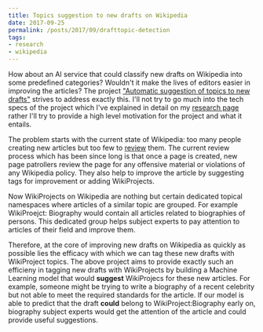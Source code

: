 ```yaml
---
title: Topics suggestion to new drafts on Wikipedia
date: 2017-09-25
permalink: /posts/2017/09/drafttopic-detection
tags:
- research
- wikipedia
---
```


How about an AI service that could classify new drafts on Wikipedia into some
predefined categories? Wouldn't it make the lives of editors easier in
improving the articles?
The project ["Automatic suggestion of topics to new drafts"](https://meta.wikimedia.org/wiki/Research:Automatic_new_article_topics_suggestion) strives to address exactly this. I'll not try to go much into the tech specs of the project which I've explained in detail on my [research page](https://meta.wikimedia.org/wiki/User:Sumit.iitp/Research) rather I'll try to provide a high level motivation for the project and what it entails.

The problem starts with the current state of Wikipedia: too many people
creating new articles but too few to [review](https://meta.wikimedia.org/wiki/Research:New_page_reviewer_impact_analysis) them. The current review process which has been since long is that once a page is created, new page patrollers review the page for any offensive material or violations of any Wikipedia policy. They also help to improve the article by suggesting tags for improvement or adding WikiProjects.

Now WikiProjects on Wikipedia are nothing but certain dedicated topical
namespaces where articles of a similar topic are grouped. For example
WikiProejct: Biography would contain all articles related to biographies of
persons. This dedicated group helps subject experts to pay attention to
articles of their field and improve them.

Therefore, at the core of improving new drafts on Wikipedia as quickly as
possible lies the efficacy with which we can tag these new drafts with
WikiProject topics. 
The above project aims to provide exactly such an efficieny in tagging new
drafts with WikiProjects by building a Machine Learning model that would
**suggest** WikiProjecs for these new articles.
For example, someone might be trying to write a biography
of a recent celebrity but not able to meet the required standards for the
article. If our model is able to predict that the draft **could** belong to
WikiProject:Biography early on, biography subject experts would get the
attention of the article and could provide useful suggestions.
